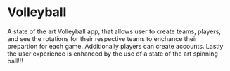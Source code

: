# Volleyball
A state of the art Volleyball app, that allows user to create teams, players, and see the rotations for their respective teams to enchance their prepartion for each game. Additionally players can create accounts. Lastly the user experience is enhanced
by the use of a state of the art spinning ball!!!
